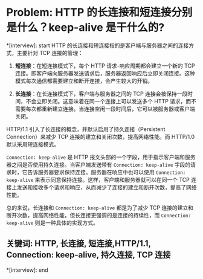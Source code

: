 # Problem: HTTP 的长连接和短连接分别是什么？keep-alive 是干什么的?

*[interview]: start
HTTP 的长连接和短连接指的是客户端与服务器之间的连接方式，主要针对 TCP 连接的管理：

1. **短连接**：在短连接模式下，每个 HTTP 请求-响应周期都会建立一个新的 TCP 连接。即客户端向服务器发送请求后，服务器返回响应后立即关闭连接。这种模式每次通信都需要建立和断开连接，会产生较大的开销。

2. **长连接**：在长连接模式下，客户端与服务器之间的 TCP 连接会被保持一段时间，不会立即关闭。这意味着在同一个连接上可以发送多个 HTTP 请求，而不需要每次都重新建立连接。当连接空闲一段时间后，它可以被服务器或客户端关闭。

HTTP/1.1 引入了长连接的概念，并默认启用了持久连接（Persistent Connection）来减少 TCP 连接的建立和关闭次数，提高网络性能。而 HTTP/1.0 默认采用短连接模式。

`Connection: keep-alive` 是 HTTP 报文头部的一个字段，用于指示客户端和服务器之间是否使用持久连接。当客户端发送带有 `Connection: keep-alive` 字段的请求时，它告诉服务器要求保持连接。服务器在响应中也可以使用 `Connection: keep-alive` 来表示同意保持连接。这样，客户端和服务器就可以在同一个 TCP 连接上发送和接收多个请求和响应，从而减少了连接的建立和断开次数，提高了网络性能。

总的来说，长连接和 `Connection: keep-alive` 都是为了减少 TCP 连接的建立和断开次数，提高网络性能，但长连接更强调的是连接的持续性，而 `Connection: keep-alive` 则是一种具体的实现方式。

## 关键词:  HTTP, 长连接, 短连接,HTTP/1.1, Connection: keep-alive, 持久连接, TCP 连接
*[interview]: end
